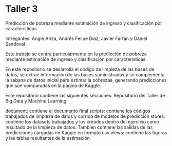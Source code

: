 # Taller 3
 
Predicción de pobreza mediante estimación de ingreso y clasificación por caracteristicas

Intregantes: Angie Ariza, Andrés Felipe Díaz, Javier Farfán y Daniel Sandoval

Este trabajo se centra particularmente en la predicción de pobreza mediante estimación de ingreso y clasificación por caracteristicas

En este repositorio se desarrolla el código de limpieza de las bases de datos, se extrae información de las bases suministradas y se complementa la sabana de datos inicial para estimar la pobrezaa, generando predicciones que son comparadas en la página de Kaggle.

Este repositorio contiene las siguientes secciones: Repositorio del Taller de Big Data y Machine Learning

document: contiene el documento final
scripts: contiene los códigos trabajados de limpieza de datos y corrida de modelos de predicción
stores: contiene los datasets trabajados y los creados dentro del ejercicio como resultado de la limpieza de datos. Tambien contiene las salidas de las predicciones cargadas en Kaggle en formato.csv
views: contiene las figuras y las tablas resultantes de la estimación
